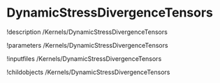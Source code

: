 <!-- MOOSE Documentation Stub: Remove this when content is added. -->

# DynamicStressDivergenceTensors
!description /Kernels/DynamicStressDivergenceTensors

!parameters /Kernels/DynamicStressDivergenceTensors

!inputfiles /Kernels/DynamicStressDivergenceTensors

!childobjects /Kernels/DynamicStressDivergenceTensors
